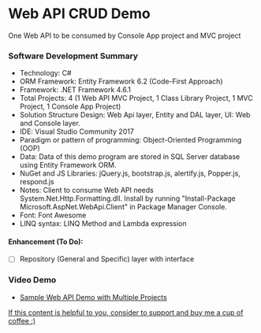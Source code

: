 # Web API CRUD Demo

One Web API to be consumed by Console App project and MVC project

### Software Development Summary
- Technology: C#
- ORM Framework: Entity Framework 6.2 (Code-First Approach)
- Framework: .NET Framework 4.6.1
- Total Projects: 4 (1 Web API MVC Project, 1 Class Library Project, 1 MVC Project, 1 Console App Project)
- Solution Structure Design: Web Api layer, Entity and DAL layer, UI: Web and Console layer.
- IDE: Visual Studio Community 2017
- Paradigm or pattern of programming: Object-Oriented Programming (OOP)
- Data: Data of this demo program are stored in SQL Server database using Entity Framework ORM.
- NuGet and JS Libraries: jQuery.js, bootstrap.js,  alertify.js, Popper.js, respond.js
- Notes: Client to consume Web API needs System.Net.Http.Formatting.dll. Install by running "Install-Package Microsoft.AspNet.WebApi.Client" in Package Manager Console.
- Font: Font Awesome
- LINQ syntax: LINQ Method and Lambda expression

#### Enhancement (To Do):
- [ ] Repository (General and Specific) layer with interface

### Video Demo
- [Sample Web API Demo with Multiple Projects](https://youtu.be/Zm0Jtel_n0k)

[If this content is helpful to you, consider to support and buy me a cup of coffee :) ](https://ko-fi.com/V7V2PN67)
